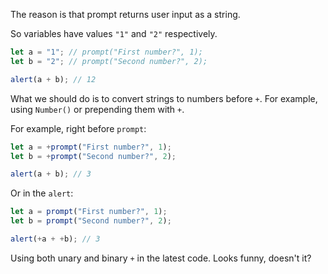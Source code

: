 The reason is that prompt returns user input as a string.

So variables have values `"1"` and `"2"` respectively.

```js run
let a = "1"; // prompt("First number?", 1);
let b = "2"; // prompt("Second number?", 2);

alert(a + b); // 12
```

What we should do is to convert strings to numbers before `+`. For example, using `Number()` or prepending them with `+`.

For example, right before `prompt`:

```js run
let a = +prompt("First number?", 1);
let b = +prompt("Second number?", 2);

alert(a + b); // 3
```

Or in the `alert`:

```js run
let a = prompt("First number?", 1);
let b = prompt("Second number?", 2);

alert(+a + +b); // 3
```

Using both unary and binary `+` in the latest code. Looks funny, doesn't it?
